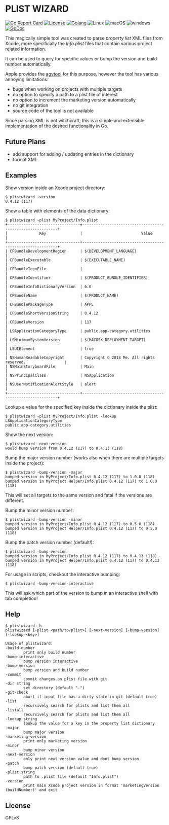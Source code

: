 # PLIST WIZARD

[![Go Report Card](https://goreportcard.com/badge/github.com/dreadl0ck/plistwizard)](https://goreportcard.com/report/github.com/dreadl0ck/plistwizard)
[![License](https://img.shields.io/badge/License-GPLv3-blue.svg)](https://raw.githubusercontent.com/dreadl0ck/plistwizard/master/docs/LICENSE)
[![Golang](https://img.shields.io/badge/Go-1.11-blue.svg)](https://golang.org)
![Linux](https://img.shields.io/badge/Supports-Linux-green.svg)
![macOS](https://img.shields.io/badge/Supports-macOS-green.svg)
![windows](https://img.shields.io/badge/Supports-windows-green.svg)
[![GoDoc](https://img.shields.io/badge/godoc-reference-blue.svg)](https://godoc.org/github.com/dreadl0ck/plistwizard)

This magically simple tool was created to parse *property list* XML files from Xcode,
more specifically the *Info.plist* files that contain various project related information.

It can be used to query for specific values or bump the version and build number automatically.

Apple provides the [agvtool](http://www.manpagez.com/man/1/agvtool/) for this purpose, however the tool has various annoying limitations:

- bugs when working on projects with multiple targets
- no option to specify a path to a plist file of interest
- no option to increment the marketing version automatically
- no git integration
- source code of the tool is not available

Since parsing XML is not witchcraft, this is a simple and extensible implementation of the desired functionality in Go.

## Future Plans

- add support for adding / updating entries in the dictionary
- format XML

## Examples

Show version inside an Xcode project directory:

    $ plistwizard -version
    0.4.12 (117)

Show a table with elements of the data dictionary:

    $ plistwizard -plist MyProject/Info.plist
    +--------------------------------+-----------------------------------------------------------+
    |              Key               |                          Value                            |
    +--------------------------------+-----------------------------------------------------------+
    | CFBundleDevelopmentRegion      | $(DEVELOPMENT_LANGUAGE)                                   |
    | CFBundleExecutable             | $(EXECUTABLE_NAME)                                        |
    | CFBundleIconFile               |                                                           |
    | CFBundleIdentifier             | $(PRODUCT_BUNDLE_IDENTIFIER)                              |
    | CFBundleInfoDictionaryVersion  | 6.0                                                       |
    | CFBundleName                   | $(PRODUCT_NAME)                                           |
    | CFBundlePackageType            | APPL                                                      |
    | CFBundleShortVersionString     | 0.4.12                                                    |
    | CFBundleVersion                | 117                                                       |
    | LSApplicationCategoryType      | public.app-category.utilities                             |
    | LSMinimumSystemVersion         | $(MACOSX_DEPLOYMENT_TARGET)                               |
    | LSUIElement                    | true                                                      |
    | NSHumanReadableCopyright       | Copyright © 2018 Me. All rights reserved.                 |
    | NSMainStoryboardFile           | Main                                                      |
    | NSPrincipalClass               | NSApplication                                             |
    | NSUserNotificationAlertStyle   | alert                                                     |
    +--------------------------------+-----------------------------------------------------------+

Lookup a value for the specified key inside the dictionary inside the plist:

    $ plistwizard -plist MyProject/Info.plist -lookup LSApplicationCategoryType
    public.app-category.utilities

Show the next version:

    $ plistwizard -next-version
    would bump version from 0.4.12 (117) to 0.4.13 (118)

Bump the major version number (works also when there are multiple targets inside the project):

    $ plistwizard -bump-version -major
    bumped version in MyProject/Info.plist 0.4.12 (117) to 1.0.0 (118)
    bumped version in MyProject Helper/Info.plist 0.4.12 (117) to 1.0.0 (118)

This will set all targets to the same version and fatal if the versions are different.

Bump the minor version number:

    $ plistwizard -bump-version -minor
    bumped version in MyProject/Info.plist 0.4.12 (117) to 0.5.0 (118)
    bumped version in MyProject Helper/Info.plist 0.4.12 (117) to 0.5.0 (118)

Bump the patch version number (default!):

    $ plistwizard -bump-version
    bumped version in MyProject/Info.plist 0.4.12 (117) to 0.4.13 (118)
    bumped version in MyProject Helper/Info.plist 0.4.12 (117) to 0.4.13 (118)

For usage in scripts, checkout the interactive bumping:

    $ plistwizard -bump-version-interactive

This will ask which part of the version to bump in an interactive shell with tab completion!

## Help

    $ plistwizard -h
    plistwizard [-plist <path/to/plist>] [-next-version] [-bump-version] [-lookup <key>]
    
    Usage of plistwizard:
    -build-number
            print only build number
    -bump-interactive
            bump version interactive
    -bump-version
            bump version and build number
    -commit
            commit changes on plist file with git
    -dir string
            set directory (default ".")
    -git-check
            abort if input file has a dirty state in git (default true)
    -list
            recursively search for plists and list them all
    -listall
            recursively search for plists and list them all
    -lookup string
            lookup the value for a key in the property list dictionary
    -major
            bump major version
    -marketing-version
            print only marketing version
    -minor
            bump minor version
    -next-version
            only print next version value and dont bump version
    -patch
            bump patch version (default true)
    -plist string
            path to .plist file (default "Info.plist")
    -version
            print main Xcode project version in format 'marketingVersion (buildNumber)' and exit

## License

GPLv3